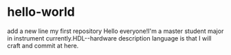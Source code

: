 # hello-world
add a new line
my first repository
Hello everyone!I'm a master student major in instrument currently.HDL--hardware description language is that I will craft and commit at here.
